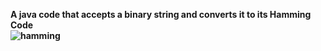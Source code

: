 <b>A java code that accepts a binary string and converts it to its Hamming Code
<br>
![hamming](https://github.com/Emmm-07/Hamming-Code-Calculator/assets/125170293/c252f56d-7fc5-474f-94f8-8d6c099894d8)
